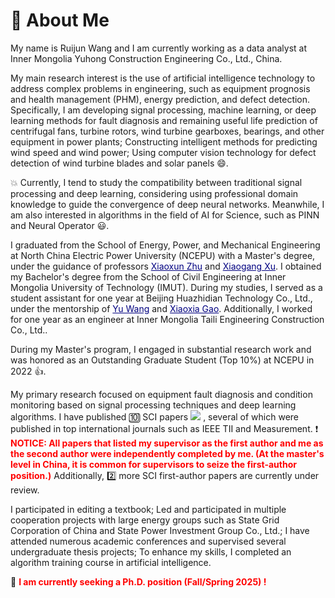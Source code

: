 # 👏 About Me

My name is Ruijun Wang and I am currently working as a data analyst at Inner Mongolia Yuhong Construction Engineering Co., Ltd., China.

My main research interest is the use of artificial intelligence technology to address complex problems in engineering, such as equipment prognosis and health management (PHM), energy prediction, and defect detection. Specifically, I am developing signal processing, machine learning, or deep learning methods for fault diagnosis and remaining useful life prediction of centrifugal fans, turbine rotors, wind turbine gearboxes, bearings, and other equipment in power plants; Constructing intelligent methods for predicting wind speed and wind power; Using computer vision technology for defect detection of wind turbine blades and solar panels 😄.

💥 Currently, I tend to study the compatibility between traditional signal processing and deep learning, considering using professional domain knowledge to guide the convergence of deep neural networks. Meanwhile, I am also interested in algorithms in the field of AI for Science, such as PINN and Neural Operator 😃.

I graduated from the School of Energy, Power, and Mechanical Engineering at North China Electric Power University (NCEPU) with a Master's degree, under the guidance of professors <span style="color:rgb(0,0,128);"><u>Xiaoxun Zhu</u></span> and <span style="color:rgb(0,0,128);"><u>Xiaogang Xu</u></span>. I obtained my Bachelor's degree from the School of Civil Engineering at Inner Mongolia University of Technology (IMUT). During my studies, I served as a student assistant for one year at Beijing Huazhidian Technology Co., Ltd., under the mentorship of <span style="color:rgb(0,0,128);"><u>Yu Wang</u></span> and <span style="color:rgb(0,0,128);"><u>Xiaoxia Gao</u></span>. Additionally, I worked for one year as an engineer at Inner Mongolia Taili Engineering Construction Co., Ltd..

During my Master's program, I engaged in substantial research work and was honored as an Outstanding Graduate Student (Top 10%) at NCEPU in 2022 👍.

My primary research focused on equipment fault diagnosis and condition monitoring based on signal processing techniques and deep learning algorithms. I have published 🔟 SCI papers <a href='https://scholar.google.com/citations?user=goCftmoAAAAJ'><img src="https://img.shields.io/endpoint?logo=Google%20Scholar&url=https%3A%2F%2Fcdn.jsdelivr.net%2Fgh%2FRuijun19%2FRuijun19.github.io@google-scholar-stats%2Fgs_data_shieldsio.json&labelColor=f6f6f6&color=9cf&style=flat&label=citations"></a> , several of which were published in top international journals such as IEEE TII and Measurement. ❗ <span style="color:red;">**NOTICE: All papers that listed my supervisor as the first author and me as the second author were independently completed by me. (At the master's level in China, it is common for supervisors to seize the first-author position.)**</span> Additionally, 2️⃣ more SCI first-author papers are currently under review.

I participated in editing a textbook; Led and participated in multiple cooperation projects with large energy groups such as State Grid Corporation of China and State Power Investment Group Co., Ltd.; I have attended numerous academic conferences and supervised several undergraduate thesis projects; To enhance my skills, I completed an algorithm training course in artificial intelligence.

🎤 <span style="color:red;"> **I am currently seeking a Ph.D. position (Fall/Spring 2025) !** </span>